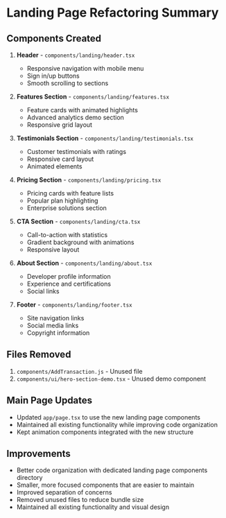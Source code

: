 # Landing Page Refactoring Summary

## Components Created

1. **Header** - `components/landing/header.tsx`
   - Responsive navigation with mobile menu
   - Sign in/up buttons
   - Smooth scrolling to sections

2. **Features Section** - `components/landing/features.tsx`
   - Feature cards with animated highlights
   - Advanced analytics demo section
   - Responsive grid layout

3. **Testimonials Section** - `components/landing/testimonials.tsx`
   - Customer testimonials with ratings
   - Responsive card layout
   - Animated elements

4. **Pricing Section** - `components/landing/pricing.tsx`
   - Pricing cards with feature lists
   - Popular plan highlighting
   - Enterprise solutions section

5. **CTA Section** - `components/landing/cta.tsx`
   - Call-to-action with statistics
   - Gradient background with animations
   - Responsive layout

6. **About Section** - `components/landing/about.tsx`
   - Developer profile information
   - Experience and certifications
   - Social links

7. **Footer** - `components/landing/footer.tsx`
   - Site navigation links
   - Social media links
   - Copyright information

## Files Removed

1. `components/AddTransaction.js` - Unused file
2. `components/ui/hero-section-demo.tsx` - Unused demo component

## Main Page Updates

- Updated `app/page.tsx` to use the new landing page components
- Maintained all existing functionality while improving code organization
- Kept animation components integrated with the new structure

## Improvements

- Better code organization with dedicated landing page components directory
- Smaller, more focused components that are easier to maintain
- Improved separation of concerns
- Removed unused files to reduce bundle size
- Maintained all existing functionality and visual design